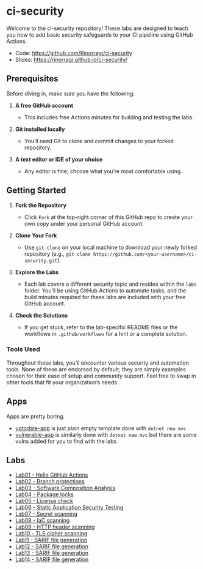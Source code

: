 # ci-security

Welcome to the ci-security repository! These labs are designed to teach you how to add basic security safeguards to your CI pipeline using GitHub Actions.

- Code: <https://github.com/Rinorragi/ci-security>
- Slides: <https://rinorragi.github.io/ci-security/>

## Prerequisites

Before diving in, make sure you have the following:

1. **A free GitHub account**

   - This includes free Actions minutes for building and testing the labs.

2. **Git installed locally**

   - You’ll need Git to clone and commit changes to your forked repository.

3. **A text editor or IDE of your choice**
   - Any editor is fine; choose what you’re most comfortable using.

## Getting Started

1. **Fork the Repository**

   - Click `Fork` at the top-right corner of this GitHub repo to create your own copy under your personal GitHub account.

2. **Clone Your Fork**

   - Use `git clone` on your local machine to download your newly forked repository (e.g., `git clone https://github.com/<your-username>/ci-security.git`).

3. **Explore the Labs**

   - Each lab covers a different security topic and resides within the `labs` folder. You’ll be using GitHub Actions to automate tasks, and the build minutes required for these labs are included with your free GitHub account.

4. **Check the Solutions**
   - If you get stuck, refer to the lab-specific README files or the workflows in `.github/workflows` for a hint or a complete solution.

### Tools Used

Throughout these labs, you’ll encounter various security and automation tools. None of these are endorsed by default; they are simply examples chosen for their ease of setup and community support. Feel free to swap in other tools that fit your organization’s needs.

## Apps

Apps are pretty boring.

- [uptodate-app](https://github.com/Rinorragi/ci-security/tree/main/apps/uptodate-app) is just plain empty template done with `dotnet new mvc`
- [vulnerable-app](https://github.com/Rinorragi/ci-security/tree/main/apps/vulnerable-app) is similarly done with `dotnet new mvc` but there are some vulns added for you to find with the labs

## Labs

- [Lab01 - Hello GitHub Actions](/labs/lab01-hello-github-actions/README.md)
- [Lab02 - Branch protections](/labs/lab02-branch-protections/README.md)
- [Lab03 - Software Composition Analysis](/labs/lab03-sca/)
- [Lab04 - Package locks](/labs/lab04-package-locks/README.md)
- [Lab05 - License check](/labs/lab05-license-check/)
- [Lab06 - Static Application Security Testing](/labs/lab06-sast/README.md)
- [Lab07 - Secret scanning](/labs/lab07-secret-scanning/README.md)
- [Lab08 - IaC scanning](/labs/lab08-iac-scanning/README.md)
- [Lab09 - HTTP header scanning](/labs/lab09-http-header-scanning/README.md)
- [Lab10 - TLS cipher scanning](/labs/lab10-tls-scanning/README.md)
- [Lab11 - SARIF file generation](/labs/lab11-sarif/README.md)
- [Lab12 - SARIF file generation](/labs/lab12-dast/README.md)
- [Lab13 - SARIF file generation](/labs/lab13-sbom/README.md)
- [Lab14 - SARIF file generation](/labs/lab14-githooks/README.md)
